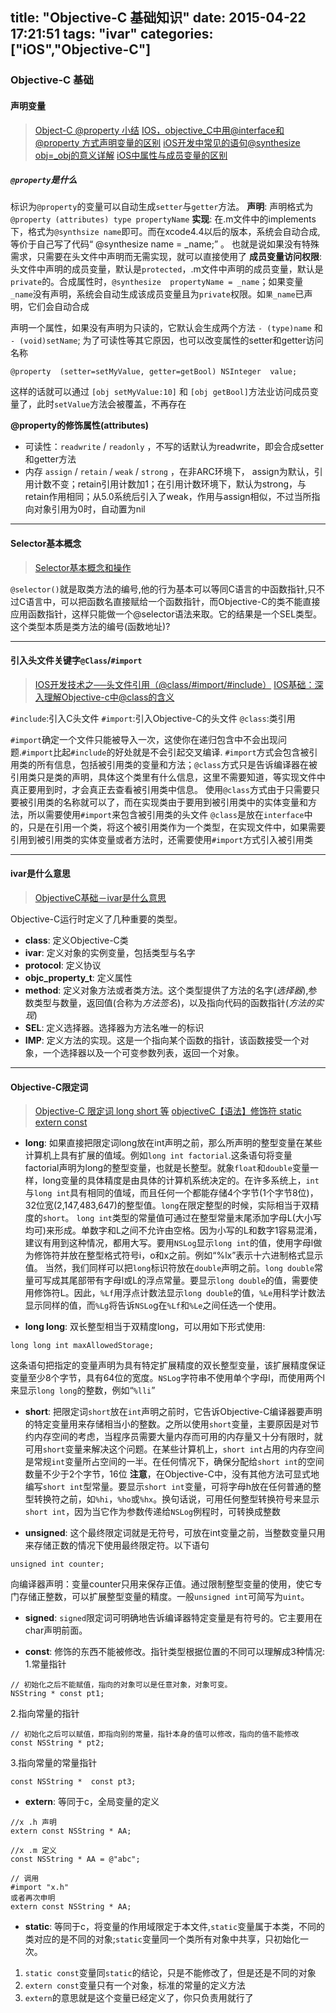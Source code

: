 title: "Objective-C 基础知识"
date: 2015-04-22 17:21:51
tags: "ivar"
categories: ["iOS","Objective-C"]
---

### Objective-C 基础

#### 声明变量

> [Object-C @property 小结](http://blog.csdn.net/dfqin/article/details/11669993)
> [IOS，objective_C中用@interface和 @property 方式声明变量的区别](http://www.cnblogs.com/letmefly/archive/2012/07/20/2601338.html)
> [iOS开发中常见的语句@synthesize obj=_obj的意义详解](http://moto0421.iteye.com/blog/1577459)
> [iOS中属性与成员变量的区别](http://www.cnblogs.com/ygm900/p/3660364.html)

##### `@property`是什么
标识为`@property`的变量可以自动生成`setter`与`getter`方法。
__声明__: 声明格式为`@property (attributes) type propertyName`
__实现__: 在.m文件中的implements下，格式为`@synthsize name`即可。而在xcode4.4以后的版本，系统会自动合成, 等价于自己写了代码“ @synthesize  name = _name;” 。 也就是说如果没有特殊需求，只需要在头文件中声明而无需实现，就可以直接使用了
__成员变量访问权限__: 头文件中声明的成员变量，默认是`protected`，.m文件中声明的成员变量，默认是`private`的。合成属性时，`@synthesize  propertyName = _name`；如果变量`_name`没有声明，系统会自动生成该成员变量且为`private`权限。如`果_name`已声明，它们会自动合成

声明一个属性，如果没有声明为只读的，它默认会生成两个方法 `- (type)name` 和 `- (void)setName`; 为了可读性等其它原因，也可以改变属性的setter和getter访问名称
```objc
@property  (setter=setMyValue, getter=getBool) NSInteger  value;
```
这样的话就可以通过 `[obj setMyValue:10]` 和 `[obj getBool]`方法业访问成员变量了，此时`setValue`方法会被覆盖，不再存在

__@property的修饰属性(attributes)__

* 可读性：`readwrite` / `readonly` ，不写的话默认为readwrite，即会合成setter和getter方法
* 内存 `assign` / `retain` / `weak` / `strong` ，在非ARC环境下， assign为默认，引用计数不变；retain引用计数加1；在引用计数环境下，默认为strong，与retain作用相同；从5.0系统后引入了weak，作用与assign相似，不过当所指向对象引用为0时，自动置为nil

----

#### Selector基本概念

> [Selector基本概念和操作](http://moto0421.iteye.com/blog/1625204)

`@selector()`就是取类方法的编号,他的行为基本可以等同C语言的中函数指针,只不过C语言中，可以把函数名直接赋给一个函数指针，而Objective-C的类不能直接应用函数指针，这样只能做一个@selector语法来取。它的结果是一个SEL类型。这个类型本质是类方法的编号(函数地址)?

----

#### 引入头文件关键字`@Class`/`#import`

> [IOS开发技术之──头文件引用（@class/#import/#include）](http://blog.csdn.net/pjk1129/article/details/6590282)
> [IOS基础：深入理解Objective-c中@class的含义](http://www.cnblogs.com/martin1009/archive/2012/06/24/2560218.html)

`#include`:引入C头文件
`#import`:引入Objective-C的头文件
`@class`:类引用

`#import`确定一个文件只能被导入一次，这使你在递归包含中不会出现问题.`#import`比起`#include`的好处就是不会引起交叉编译.
`#import`方式会包含被引用类的所有信息，包括被引用类的变量和方法；`@class`方式只是告诉编译器在被引用类只是类的声明，具体这个类里有什么信息，这里不需要知道，等实现文件中真正要用到时，才会真正去查看被引用类中信息。
使用`@class`方式由于只需要只要被引用类的名称就可以了，而在实现类由于要用到被引用类中的实体变量和方法，所以需要使用`#import`来包含被引用类的头文件
`@class`是放在`interface`中的，只是在引用一个类，将这个被引用类作为一个类型，在实现文件中，如果需要引用到被引用类的实体变量或者方法时，还需要使用`#import`方式引入被引用类

----

#### ivar是什么意思

> [ObjectiveC基础－ivar是什么意思](http://blog.csdn.net/lvxiangan/article/details/18816481)

Objective-C运行时定义了几种重要的类型。

* **class**: 定义Objective-C类
* **ivar**: 定义对象的实例变量，包括类型与名字
* **protocol**: 定义协议
* **objc_property_t**: 定义属性
* **method**: 定义对象方法或者类方法。这个类型提供了方法的名字(*选择器*),参数类型与数量，返回值(合称为*方法签名*)，以及指向代码的函数指针(*方法的实现*)
* **SEL**: 定义选择器。选择器为方法名唯一的标识
* **IMP**: 定义方法的实现。这是一个指向某个函数的指针，该函数接受一个对象，一个选择器以及一个可变参数列表，返回一个对象。

----

#### Objective-C限定词

> [Objective-C 限定词 long short 等](http://blog.sina.com.cn/s/blog_7aa21f320100qugx.html)
> [objectiveC【语法】修饰符 static extern const](http://blog.csdn.net/xpwang168/article/details/8087143)

* **long**: 如果直接把限定词long放在int声明之前，那么所声明的整型变量在某些计算机上具有扩展的值域。例如`long int factorial`.这条语句将变量factorial声明为long的整型变量，也就是长整型。就象`float`和`double`变量一样，long变量的具体精度是由具体的计算机系统决定的。在许多系统上，`int`与`long int`具有相同的值域，而且任何一个都能存储4个字节(1个字节8位)，32位宽(2,147,483,647)的整型值。`long`在限定整型的时候，实际相当于双精度的`short`。
`long int`类型的常量值可通过在整型常量末尾添加字母L(大小写均可)来形成。单数字和L之间不允许由空格。因为小写的L和数字1容易混淆，建议有用到这种情况，都用大写。要用`NSLog`显示`long int`的值，使用字母l做为修饰符并放在整型格式符号i，o和x之前。例如“%lx”表示十六进制格式显示值。
当然，我们同样可以把`long`标识符放在`double`声明之前。`long double`常量可写成其尾部带有字母l或L的浮点常量。要显示`long double`的值，需要使用修饰符L。因此，`%Lf`用浮点计数法显示`long double`的值，`%Le`用科学计数法显示同样的值，而`%Lg`将告诉`NSLo`g在`%Lf`和`%Le`之间任选一个使用。

* **long long**: 双长整型相当于双精度long，可以用如下形式使用:
```
long long int maxAllowedStorage;
```
这条语句把指定的变量声明为具有特定扩展精度的双长整型变量，该扩展精度保证变量至少8个字节，具有64位的宽度。`NSLog`字符串不使用单个字母l，而使用两个l来显示`long long`的整数，例如“`%lli`”

* **short**: 把限定词`short`放在`int`声明之前时，它告诉Objective-C编译器要声明的特定变量用来存储相当小的整数。之所以使用`short`变量，主要原因是对节约内存空间的考虑，当程序员需要大量内存而可用的内存量又十分有限时，就可用`short`变量来解决这个问题。在某些计算机上，`short int`占用的内存空间是常规`int`变量所占空间的一半。在任何情况下，确保分配给`short int`的空间数量不少于2个字节，16位
**注意**，在Objective-C中，没有其他方法可显式地编写`short int`型常量。要显示`short int`变量，可将字母h放在任何普通的整型转换符之前，如`%hi`，`%ho`或`%hx`。换句话说，可用任何整型转换符号来显示`short int`，因为当它作为参数传递给`NSLog`例程时，可转换成整数

* **unsigned**: 这个最终限定词就是无符号，可放在int变量之前，当整数变量只用来存储正数的情况下使用最终限定符。以下语句
```
unsigned int counter;
```
向编译器声明：变量counter只用来保存正值。通过限制整型变量的使用，使它专门存储正整数，可以扩展整型变量的精度。一般`unsigned int`可简写为`uint`。

* **signed**: `signed`限定词可明确地告诉编译器特定变量是有符号的。它主要用在char声明前面。

* **const**: 修饰的东西不能被修改。指针类型根据位置的不同可以理解成3种情况:
1.常量指针
```objc
// 初始化之后不能赋值，指向的对象可以是任意对象，对象可变。
NSString * const pt1;
```
2.指向常量的指针
```objc
// 初始化之后可以赋值，即指向别的常量，指针本身的值可以修改，指向的值不能修改
const NSString * pt2;
```
3.指向常量的常量指针
```objc
const NSString *  const pt3;
```

* **extern**: 等同于c，全局变量的定义
```objc
//x .h 声明
extern const NSString * AA;

//x .m 定义
const NSString * AA = @"abc";

// 调用
#import "x.h"
或者再次申明
extern const NSString * AA;
```

* **static**: 等同于c，将变量的作用域限定于本文件,`static`变量属于本类，不同的类对应的是不同的对象;`static`变量同一个类所有对象中共享，只初始化一次。
1. `static const`变量同`static`的结论，只是不能修改了，但是还是不同的对象
2. `extern const`变量只有一个对象，标准的常量的定义方法
3. `extern`的意思就是这个变量已经定义了，你只负责用就行了
